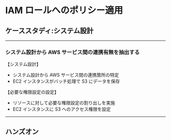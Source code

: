# IAM ロールへのポリシー適用

## ケーススタディ:システム設計

---

### システム設計から AWS サービス間の連携有無を抽出する

【システム設計】

- システム設計から AWS サービス間の連携箇所の特定
- EC2 インスタンスがバッチ処理で S3 にデータを保存

【必要な権限設定の設定】

- リソースに対して必要な権限設定の割り出しを実施
- EC2 インスタンスに S3 へのアクセス権限を設定

---

## ハンズオン
